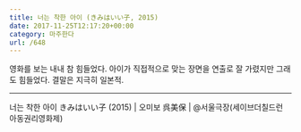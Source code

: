 ```yaml
---
title: 너는 착한 아이 (きみはいい子, 2015)
date: 2017-11-25T12:17:20+00:00
category: 마주한다
url: /648
---
```


영화를 보는 내내 참 힘들었다. 아이가 직접적으로 맞는 장면을 연출로 잘 가렸지만 그래도 힘들었다. 결말은 지극히 일본적.

---

너는 착한 아이 きみはいい子 (2015) | 오미보 呉美保 | @서울극장(세이브더칠드런 아동권리영화제)
